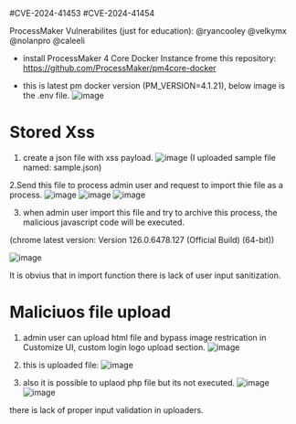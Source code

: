 #CVE-2024-41453 
#CVE-2024-41454

ProcessMaker Vulnerabilites (just for education):
@ryancooley @velkymx @nolanpro @caleeli

- install ProcessMaker 4 Core Docker Instance frome this repository:
https://github.com/ProcessMaker/pm4core-docker

- this is latest pm docker version (PM_VERSION=4.1.21), below image is the .env file.
   ![image](https://github.com/php-lover-boy/processmaker/assets/111951701/6399239e-8f0b-467e-8f44-dedb21130389)
  
# Stored Xss
1. create a json file with xss payload.
   ![image](https://github.com/php-lover-boy/processmaker/assets/111951701/fc68a457-7ae6-4b5d-bcc0-8ed79b4a9871)
(I uploaded sample file named: sample.json)

2.Send this file to process admin user and request to import thie file as a process.
![image](https://github.com/php-lover-boy/processmaker/assets/111951701/42c2568d-8176-4b48-a738-b71a6e7e3d53)
![image](https://github.com/php-lover-boy/processmaker/assets/111951701/97d5524c-4227-47f9-805a-d2bc402b2465)
![image](https://github.com/php-lover-boy/processmaker/assets/111951701/ff1da235-b5f3-4af4-8f06-4ac3147997dc)

3. when admin user import this file and try to archive this process, the malicious javascript code will be executed. 

(chrome latest version: Version 126.0.6478.127 (Official Build) (64-bit))

![image](https://github.com/php-lover-boy/processmaker/assets/111951701/c62fdb6a-2303-46c9-8df8-6e07f617a9d5)

It is obvius that in import function there is lack of user input sanitization. 

# Maliciuos file upload 
1. admin user can upload html file and bypass image restrication in Customize UI, custom login logo upload section.
  ![image](https://github.com/php-lover-boy/processmaker/assets/111951701/802a0386-9977-4c9a-a508-09a761e49e6e)


2. this is uploaded file:
![image](https://github.com/php-lover-boy/processmaker/assets/111951701/078df8da-12dd-4105-a85f-ba0d00e3aa80)

3. also it is possible to uplaod php file but its not executed.
   ![image](https://github.com/php-lover-boy/processmaker/assets/111951701/9a441470-5baa-46f2-a023-14093957487d)
![image](https://github.com/php-lover-boy/processmaker/assets/111951701/a6cc1129-3d0f-477c-b22e-756f452249c0)

there is lack of proper input validation in uploaders.



